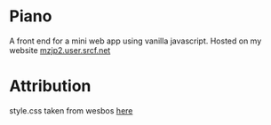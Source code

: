 # Piano
A front end for a mini web app using vanilla javascript. Hosted on my website [mzjp2.user.srcf.net](https://mzjp2.user.srcf.net/piano) 

# Attribution
style.css taken from wesbos [here](https://github.com/wesbos/JavaScript30/blob/master/01%20-%20JavaScript%20Drum%20Kit/style.css)
